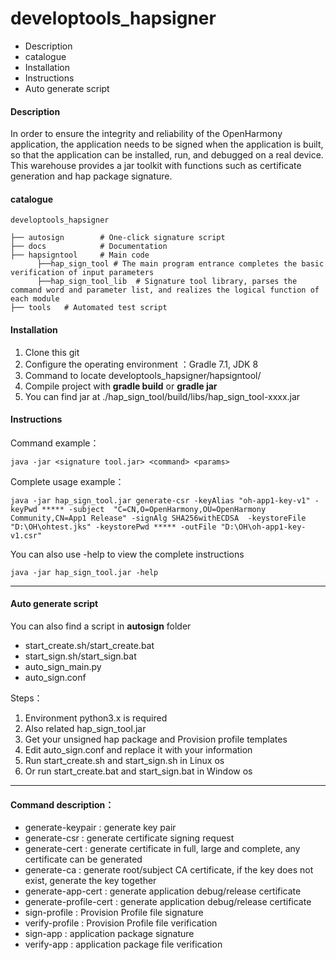 # developtools_hapsigner

* Description
* catalogue
* Installation
* Instructions
* Auto generate script

#### Description
In order to ensure the integrity and reliability of the OpenHarmony application, the application needs to be signed when the application is built, so that the application can be installed, run, and debugged on a real device. This warehouse provides a jar toolkit with functions such as certificate generation and hap package signature.

#### catalogue

    developtools_hapsigner

    ├── autosign        # One-click signature script
    ├── docs            # Documentation
    ├── hapsigntool     # Main code
          ├──hap_sign_tool # The main program entrance completes the basic verification of input parameters
          ├──hap_sign_tool_lib  # Signature tool library, parses the command word and parameter list, and realizes the logical function of each module
    ├── tools   # Automated test script

#### Installation
1. Clone this git
2. Configure the operating environment ：Gradle 7.1, JDK 8
3. Command to locate developtools_hapsigner/hapsigntool/
4. Compile project with **gradle build** or **gradle jar**
5. You can find jar at ./hap_sign_tool/build/libs/hap_sign_tool-xxxx.jar


#### Instructions
Command example：

```shell
java -jar <signature tool.jar> <command> <params>
```

Complete usage example：
```shell
java -jar hap_sign_tool.jar generate-csr -keyAlias "oh-app1-key-v1" -keyPwd ***** -subject  "C=CN,O=OpenHarmony,OU=OpenHarmony Community,CN=App1 Release" -signAlg SHA256withECDSA  -keystoreFile  "D:\OH\ohtest.jks" -keystorePwd ***** -outFile "D:\OH\oh-app1-key-v1.csr"
```
You can also use -help to view the complete instructions
```shell
java -jar hap_sign_tool.jar -help
```
****
#### Auto generate script
You can also find a script in **autosign** folder
* start_create.sh/start_create.bat
* start_sign.sh/start_sign.bat
* auto_sign_main.py
* auto_sign.conf

Steps：
1. Environment python3.x is required
2. Also related hap_sign_tool.jar 
3. Get your unsigned hap package and Provision profile templates
4. Edit auto_sign.conf and replace it with your information
5. Run start_create.sh and start_sign.sh in Linux os
6. Or run start_create.bat and start_sign.bat in Window os

****

#### Command description：

* generate-keypair : generate key pair
* generate-csr : generate certificate signing request
* generate-cert : generate certificate in full, large and complete, any certificate can be generated
* generate-ca : generate root/subject CA certificate, if the key does not exist, generate the key together
* generate-app-cert : generate application debug/release certificate
* generate-profile-cert : generate application debug/release certificate
* sign-profile : Provision Profile file signature
* verify-profile : Provision Profile file verification
* sign-app : application package signature
* verify-app : application package file verification

